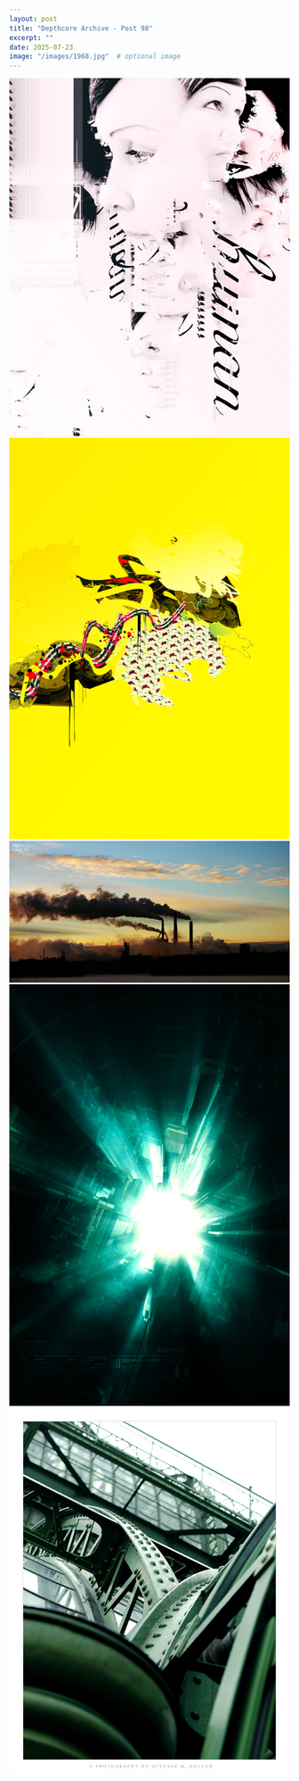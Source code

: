 ```yaml
---
layout: post
title: "Depthcore Archive - Post 98"
excerpt: ""
date: 2025-07-23
image: "/images/1968.jpg"  # optional image
---
```


<img src="/images/1968.jpg">
<img src="/images/1969.jpg" alt="1969.jpg"/>
<img src="/images/1970.jpg" alt="1970.jpg"/>
<img src="/images/1971.jpg" alt="1971.jpg"/>
<img src="/images/1972.jpg" alt="1972.jpg"/>
